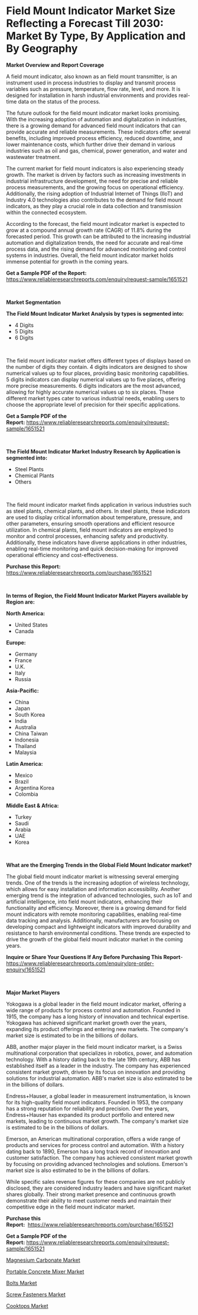 <p><h1>Field Mount Indicator Market Size Reflecting a Forecast Till 2030: Market By Type, By Application and By Geography</h1></p><p><strong>Market Overview and Report Coverage</strong></p>
<p><p>A field mount indicator, also known as an field mount transmitter, is an instrument used in process industries to display and transmit process variables such as pressure, temperature, flow rate, level, and more. It is designed for installation in harsh industrial environments and provides real-time data on the status of the process.</p><p>The future outlook for the field mount indicator market looks promising. With the increasing adoption of automation and digitalization in industries, there is a growing demand for advanced field mount indicators that can provide accurate and reliable measurements. These indicators offer several benefits, including improved process efficiency, reduced downtime, and lower maintenance costs, which further drive their demand in various industries such as oil and gas, chemical, power generation, and water and wastewater treatment.</p><p>The current market for field mount indicators is also experiencing steady growth. The market is driven by factors such as increasing investments in industrial infrastructure development, the need for precise and reliable process measurements, and the growing focus on operational efficiency. Additionally, the rising adoption of Industrial Internet of Things (IIoT) and Industry 4.0 technologies also contributes to the demand for field mount indicators, as they play a crucial role in data collection and transmission within the connected ecosystem.</p><p>According to the forecast, the field mount indicator market is expected to grow at a compound annual growth rate (CAGR) of 11.8% during the forecasted period. This growth can be attributed to the increasing industrial automation and digitalization trends, the need for accurate and real-time process data, and the rising demand for advanced monitoring and control systems in industries. Overall, the field mount indicator market holds immense potential for growth in the coming years.</p></p>
<p><strong>Get a Sample PDF of the Report:</strong> <a href="https://www.reliableresearchreports.com/enquiry/request-sample/1651521">https://www.reliableresearchreports.com/enquiry/request-sample/1651521</a></p>
<p>&nbsp;</p>
<p><strong>Market Segmentation</strong></p>
<p><strong>The Field Mount Indicator Market Analysis by types is segmented into:</strong></p>
<p><ul><li>4 Digits</li><li>5 Digits</li><li>6 Digits</li></ul></p>
<p>&nbsp;</p>
<p><p>The field mount indicator market offers different types of displays based on the number of digits they contain. 4 digits indicators are designed to show numerical values up to four places, providing basic monitoring capabilities. 5 digits indicators can display numerical values up to five places, offering more precise measurements. 6 digits indicators are the most advanced, allowing for highly accurate numerical values up to six places. These different market types cater to various industrial needs, enabling users to choose the appropriate level of precision for their specific applications.</p></p>
<p><strong>Get a Sample PDF of the Report:</strong>&nbsp;<a href="https://www.reliableresearchreports.com/enquiry/request-sample/1651521">https://www.reliableresearchreports.com/enquiry/request-sample/1651521</a></p>
<p>&nbsp;</p>
<p><strong>The Field Mount Indicator Market Industry Research by Application is segmented into:</strong></p>
<p><ul><li>Steel Plants</li><li>Chemical Plants</li><li>Others</li></ul></p>
<p>&nbsp;</p>
<p><p>The field mount indicator market finds application in various industries such as steel plants, chemical plants, and others. In steel plants, these indicators are used to display critical information about temperature, pressure, and other parameters, ensuring smooth operations and efficient resource utilization. In chemical plants, field mount indicators are employed to monitor and control processes, enhancing safety and productivity. Additionally, these indicators have diverse applications in other industries, enabling real-time monitoring and quick decision-making for improved operational efficiency and cost-effectiveness.</p></p>
<p><strong>Purchase this Report:</strong>&nbsp; <a href="https://www.reliableresearchreports.com/purchase/1651521">https://www.reliableresearchreports.com/purchase/1651521</a></p>
<p>&nbsp;</p>
<p><strong>In terms of Region, the Field Mount Indicator Market Players available by Region are:</strong></p>
<p>
    <p> <strong> North America: </strong>
        <ul>
            <li>United States</li>
            <li>Canada</li>
        </ul>
        </p> 
    <p> <strong> Europe: </strong>
        <ul>
            <li>Germany</li>
            <li>France</li>
            <li>U.K.</li>
            <li>Italy</li>
            <li>Russia</li>
        </ul>
        </p> 
    <p> <strong> Asia-Pacific: </strong>
        <ul>
            <li>China</li>
            <li>Japan</li>
            <li>South Korea</li>
            <li>India</li>
            <li>Australia</li>
            <li>China Taiwan</li>
            <li>Indonesia</li>
            <li>Thailand</li>
            <li>Malaysia</li>
        </ul>
        </p> 
    <p> <strong> Latin America: </strong>
        <ul>
            <li>Mexico</li>
            <li>Brazil</li>
            <li>Argentina Korea</li>
            <li>Colombia</li>
        </ul>
        </p> 
    <p> <strong> Middle East & Africa: </strong>
        <ul>
            <li>Turkey</li>
            <li>Saudi</li>
            <li>Arabia</li>
            <li>UAE</li>
            <li>Korea</li>
        </ul>
    </p>
    </p>
<p>&nbsp;</p>
<p><strong>What are the Emerging Trends in the Global Field Mount Indicator market?</strong></p>
<p><p>The global field mount indicator market is witnessing several emerging trends. One of the trends is the increasing adoption of wireless technology, which allows for easy installation and information accessibility. Another emerging trend is the integration of advanced technologies, such as IoT and artificial intelligence, into field mount indicators, enhancing their functionality and efficiency. Moreover, there is a growing demand for field mount indicators with remote monitoring capabilities, enabling real-time data tracking and analysis. Additionally, manufacturers are focusing on developing compact and lightweight indicators with improved durability and resistance to harsh environmental conditions. These trends are expected to drive the growth of the global field mount indicator market in the coming years.</p></p>
<p><strong>Inquire or Share Your Questions If Any Before Purchasing This Report</strong>- <a href="https://www.reliableresearchreports.com/enquiry/pre-order-enquiry/1651521">https://www.reliableresearchreports.com/enquiry/pre-order-enquiry/1651521</a></p>
<p>&nbsp;</p>
<p><strong>Major Market Players</strong></p>
<p><p>Yokogawa is a global leader in the field mount indicator market, offering a wide range of products for process control and automation. Founded in 1915, the company has a long history of innovation and technical expertise. Yokogawa has achieved significant market growth over the years, expanding its product offerings and entering new markets. The company's market size is estimated to be in the billions of dollars.</p><p>ABB, another major player in the field mount indicator market, is a Swiss multinational corporation that specializes in robotics, power, and automation technology. With a history dating back to the late 19th century, ABB has established itself as a leader in the industry. The company has experienced consistent market growth, driven by its focus on innovation and providing solutions for industrial automation. ABB's market size is also estimated to be in the billions of dollars.</p><p>Endress+Hauser, a global leader in measurement instrumentation, is known for its high-quality field mount indicators. Founded in 1953, the company has a strong reputation for reliability and precision. Over the years, Endress+Hauser has expanded its product portfolio and entered new markets, leading to continuous market growth. The company's market size is estimated to be in the billions of dollars.</p><p>Emerson, an American multinational corporation, offers a wide range of products and services for process control and automation. With a history dating back to 1890, Emerson has a long track record of innovation and customer satisfaction. The company has achieved consistent market growth by focusing on providing advanced technologies and solutions. Emerson's market size is also estimated to be in the billions of dollars.</p><p>While specific sales revenue figures for these companies are not publicly disclosed, they are considered industry leaders and have significant market shares globally. Their strong market presence and continuous growth demonstrate their ability to meet customer needs and maintain their competitive edge in the field mount indicator market.</p></p>
<p><strong>Purchase this Report:</strong>&nbsp;&nbsp;<a href="https://www.reliableresearchreports.com/purchase/1651521">https://www.reliableresearchreports.com/purchase/1651521</a></p>
<p></p>
<p><strong>Get a Sample PDF of the Report:</strong>&nbsp;<a href="https://www.reliableresearchreports.com/enquiry/request-sample/1651521">https://www.reliableresearchreports.com/enquiry/request-sample/1651521</a></p>
<p><p><a href="https://medium.com/@russpollich/magnesium-carbonate-market-size-growth-forecast-2023-2030-651266254812">Magnesium Carbonate Market</a></p><p><a href="https://www.linkedin.com/pulse/portable-concrete-mixer-market-size-2023-2030-global-py5ac/">Portable Concrete Mixer Market</a></p><p><a href="https://www.linkedin.com/pulse/bolts-market-size-share-global-analysis-report-2023-2030-7iboc/">Bolts Market</a></p><p><a href="https://www.linkedin.com/pulse/screw-fasteners-market-research-report-unlocks-analysis-mto2c/">Screw Fasteners Market</a></p><p><a href="https://medium.com/@elvirabogdani08/cooktops-market-size-growth-forecast-2023-2030-530abb835120">Cooktops Market</a></p></p>